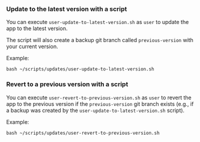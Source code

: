 ### Update to the latest version with a script

You can execute `user-update-to-latest-version.sh` as `user` to update the app to the latest version.

The script will also create a backup git branch called `previous-version` with your current version.

Example:

```
bash ~/scripts/updates/user-update-to-latest-version.sh
```

### Revert to a previous version with a script

You can execute `user-revert-to-previous-version.sh` as `user` to revert the app to the previous version if the `previous-version` git branch exists (e.g., if a backup was created by the `user-update-to-latest-version.sh` script).

Example:

```
bash ~/scripts/updates/user-revert-to-previous-version.sh
```
